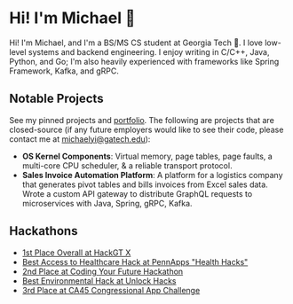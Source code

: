 # Hi! I'm Michael 👋

Hi! I'm Michael, and I'm a BS/MS CS student at Georgia Tech 🐝. I love low-level systems and backend engineering. I enjoy writing in C/C++, Java, Python, and Go; I'm also heavily experienced with frameworks like Spring Framework, Kafka, and gRPC.

## Notable Projects

See my pinned projects and [portfolio](https://michael-yi.com/portfolio). The following are projects that are closed-source (if any future employers would like to see their code, please contact me at michaelyi@gatech.edu):

- **OS Kernel Components**: Virtual memory, page tables, page faults, a multi-core CPU scheduler, & a reliable transport protocol.
- **Sales Invoice Automation Platform**: A platform for a logistics company that generates pivot tables and bills invoices from Excel sales data. Wrote a custom API gateway to distribute GraphQL requests to microservices with Java, Spring, gRPC, Kafka.

## Hackathons

- [1st Place Overall at HackGT X](https://devpost.com/software/scribeai)
- [Best Access to Healthcare Hack at PennApps "Health Hacks"](https://devpost.com/software/n-a-dek950)
- [2nd Place at Coding Your Future Hackathon](https://devpost.com/software/chestray)
- [Best Environmental Hack at Unlock Hacks](https://devpost.com/software/leafx)
- [3rd Place at CA45 Congressional App Challenge](https://www.youtube.com/watch?v=oFE0Inj-pr8)

